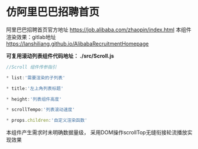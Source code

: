 # 仿阿里巴巴招聘首页

阿里巴巴招聘首页官方地址 https://job.alibaba.com/zhaopin/index.html
本组件渲染效果：gitlab地址 https://lanshiliang.github.io/AlibabaRecruitmentHomepage

**可复用滚动列表组件代码地址：  ./src/Scroll.js**  

~~~js
//Scroll 组件传参指引

* list:'需要渲染的子列表'

* title:'左上角列表标题'

* height:'列表组件高度'

* scrollTempo:'列表滚动速度'

* props.children:'自定义渲染函数'
~~~

本组件产生需求时未明确数据量级， 采用DOM操作scrollTop无缝衔接轮流播放实现效果




